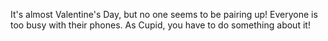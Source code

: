 It's almost Valentine's Day, but no one seems to be pairing up! Everyone is too busy with their phones.
As Cupid, you have to do something about it!